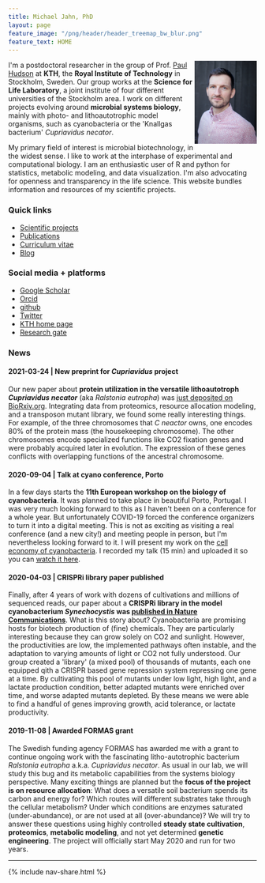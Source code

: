```yaml
---
title: Michael Jahn, PhD
layout: page
feature_image: "/png/header/header_treemap_bw_blur.png"
feature_text: HOME
---
```


<img src="/png/profile_2020.png" width="25%" align="right"/>

I'm a postdoctoral researcher in the group of Prof. [Paul Hudson](https://www.kth.se/profile/huds/page/2-group-members) at **KTH**, the **Royal Institute of Technology** in Stockholm, Sweden. Our group works at the **Science for Life Laboratory**, a joint institute of four different universities of the Stockholm area. I work on different projects evolving around **microbial systems biology**, mainly with photo- and lithoautotrophic model organisms, such as cyanobacteria or the 'Knallgas bacterium' *Cupriavidus necator*. 

My primary field of interest is microbial biotechnology, in the widest sense. I like to work at the interphase of experimental and computational biology. I am an enthusiastic user of R and python for statistics, metabolic modeling, and data visualization. I'm also advocating for openness and transparency in the life science. This website bundles information and resources of my scientific projects.

### Quick links

- [Scientific projects](projects)
- [Publications](publications)
- [Curriculum vitae](CV)
- [Blog](blog)

### Social media + platforms

- [Google Scholar](https://scholar.google.co.uk/citations?user=jApo8PEAAAAJ)
- [Orcid](https://orcid.org/0000-0002-3913-153X)
- [github](https://github.com/m-jahn/)
- [Twitter](https://twitter.com/mich_jahn)
- [KTH home page](https://www.kth.se/profile/mjahn)
- [Research gate](https://www.researchgate.net/profile/Michael_Jahn)


### News

#### 2021-03-24 | New preprint for *Cupriavidus* project

Our new paper about **protein utilization in the versatile lithoautotroph *Cupriavidus necator*** (aka *Ralstonia eutropha*) was [just deposited on BioRxiv.org](https://www.biorxiv.org/content/10.1101/2021.03.21.436304v1). Integrating data from proteomics, resource allocation modeling, and a transposon mutant library, we found some really interesting things. For example, of the three chromosomes that *C neactor* owns, one encodes 80% of the protein mass (the housekeeping chromosome). The other chromosomes encode specialized functions like CO2 fixation genes and were probably acquired later in evolution. The expression of these genes conflicts with overlapping functions of the ancestral chromosome.

#### 2020-09-04 | Talk at cyano conference, Porto

In a few days starts the **11th European workshop on the biology of cyanobacteria**. It was planned to take place in beautiful Porto, Portugal. I was very much looking forward to this as I haven't been on a conference for a whole year. But unfortunately COVID-19 forced the conference organizers to turn it into a digital meeting. This is not as exciting as visiting a real conference (and a new city!) and meeting people in person, but I'm nevertheless looking forward to it. I will present my work on the [cell economy of cyanobacteria](projects). I recorded my talk (15 min) and uploaded it so you can [watch it here](blog).

#### 2020-04-03 | CRISPRi library paper published     

Finally, after 4 years of work with dozens of cultivations and millions of sequenced reads, our paper about a **CRISPRi library in the model cyanobacterium *Synechocystis* was [published in Nature Communications](https://www.nature.com/articles/s41467-020-15491-7)**. What is this story about? Cyanobacteria are promising hosts for biotech production of (fine) chemicals. They are particularly interesting because they can grow solely on CO2 and sunlight. However, the productivities are low, the implemented pathways often instable, and the adaptation to varying amounts of light or CO2 not fully understood. Our group created a 'library' (a mixed pool) of thousands of mutants, each one equipped qith a CRISPR based gene repression system repressing one gene at a time. By cultivating this pool of mutants under low light, high light, and  a lactate production condition, better adapted mutants were enriched over time, and worse adapted mutants depleted. By these means we were able to find a handful of genes improving growth, acid tolerance, or lactate productivity.


#### 2019-11-08 | Awarded FORMAS grant

The Swedish funding agency FORMAS has awarded me with a grant to continue ongoing work with the fascinating litho-autotrophic bacterium *Ralstonia eutropha* a.k.a. *Cupriavidus necator*. As usual in our lab, we will study this bug and its metabolic capabilities from the systems biology perspective. Many exciting things are planned but the **focus of the project is on resource allocation**: What does a versatile soil bacterium spends its carbon and energy for? Which routes will different substrates take through the cellular metabolism? Under which conditions are enzymes saturated (under-abundance), or are not used at all (over-abundance)? We will try to answer these questions using highly controlled **steady state cultivation**, **proteomics**, **metabolic modeling**, and not yet determined **genetic engineering**. The project will officially start May 2020 and run for two years.

-----

{% include nav-share.html %}